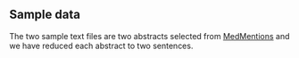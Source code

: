 ## Sample data
The two sample text files are two abstracts selected from [MedMentions](https://github.com/chanzuckerberg/MedMentions)
and we have reduced each abstract to two sentences.